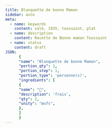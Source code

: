 ```yaml
---
title: Blanquette de bonne Maman
sidebar: auto
meta:
  - name: keywords
    content: salé, 1935, toussaint, plat
  - name: description
    content: Recette de Bonne maman Toussaint
  - name: status
    content: draft
JSON:
      {
      "name": "Blanquette de bonne Maman",
      "portion_qty": 1,
      "portion_step": 1,
      "portion_type": 'personne(s)',
      "ingredients": [
      {
      "name": "🥚",
      "description": 'frais',
      "qty": 2,
      "unity": "œufs",
      },
      ]
      }
---
```

